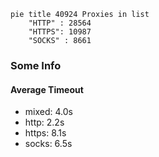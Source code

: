 
```mermaid
pie title 40924 Proxies in list
    "HTTP" : 28564
    "HTTPS": 10987
    "SOCKS" : 8661
```

### Some Info
#### Average Timeout

- mixed: 4.0s
- http: 2.2s
- https: 8.1s
- socks: 6.5s